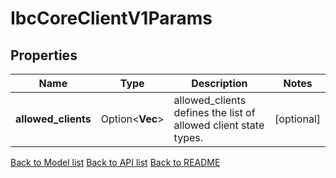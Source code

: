 # IbcCoreClientV1Params

## Properties

Name | Type | Description | Notes
------------ | ------------- | ------------- | -------------
**allowed_clients** | Option<**Vec<String>**> | allowed_clients defines the list of allowed client state types. | [optional]

[Back to Model list](../README.md#documentation-for-models) [Back to API list](../README.md#documentation-for-api-endpoints) [Back to README](../README.md)


